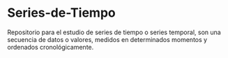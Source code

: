 # Series-de-Tiempo
Repositorio para el estudio de series de tiempo o series temporal, son una secuencia de datos o valores, medidos en determinados momentos y ordenados cronológicamente.
